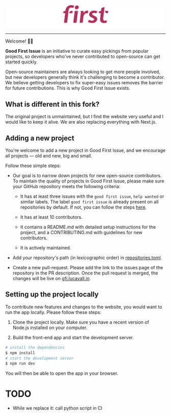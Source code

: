 <p align="center">
  <img src="public/gfi.png" />
</p>

---

Welcome! 👋🏼

**Good First Issue** is an initiative to curate easy pickings from popular projects, so developers who've never contributed to open-source can get started quickly.

Open-source maintainers are always looking to get more people involved, but new developers generally think it's challenging to become a contributor. We believe getting developers to fix super-easy issues removes the barrier for future contributions. This is why Good First Issue exists.

## What is different in this fork?
The original project is unmaintained, but I find the website very useful and I would like to keep it alive.
We are also replacing everything with Next.js.

## Adding a new project

You're welcome to add a new project in Good First Issue, and we encourage all projects &mdash; old and new, big and small.

Follow these simple steps:

- Our goal is to narrow down projects for new open-source contributors. To maintain the quality of projects in Good First Issue, please make sure your GitHub repository meets the following criteria:

  - It has at least three issues with the `good first issue`, `help wanted` or similar labels. The label `good first issue` is already present on all repositories by default. If not, you can follow the steps [here](https://help.github.com/en/github/managing-your-work-on-github/applying-labels-to-issues-and-pull-requests).

  - It has at least 10 contributors.

  - It contains a README.md with detailed setup instructions for the project, and a CONTRIBUTING.md with guidelines for new contributors.

  - It is actively maintained.

- Add your repository's path (in lexicographic order) in [repositories.toml](repositories.toml).

- Create a new pull-request. Please add the link to the issues page of the repository in the PR description. Once the pull request is merged, the changes will be live on [gfi.lucavall.in](https://gfi.lucavall.in/).

## Setting up the project locally

To contribute new features and changes to the website, you would want to run the app locally. Please follow these steps:

1. Clone the project locally. Make sure you have a recent version of Node.js installed on your computer.

2. Build the front-end app and start the development server.

```bash
# install the dependencies
$ npm install
# start the development server
$ npm run dev
```

You will then be able to open the app in your browser.

# TODO
- While we replace it: call python script in CI
